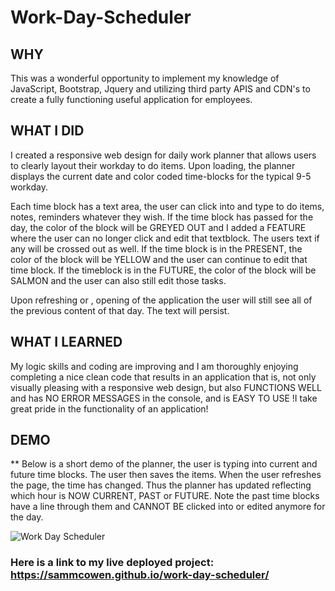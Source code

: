 # Work-Day-Scheduler

## WHY
 This was a wonderful opportunity to implement my knowledge of JavaScript, Bootstrap, Jquery and utilizing third party APIS and CDN's to create
 a fully functioning useful application for employees.
 
## WHAT I DID 
I created a responsive web design for daily work planner that allows users to clearly layout their workday to do items.
Upon loading, the planner displays the current date and color coded time-blocks for the typical 9-5 workday.

Each time block has a text area, the user can click into and type to do items, notes, reminders whatever they wish.
If the time block has passed for the day, the color of the block will be GREYED OUT and I added a FEATURE where  the user can no longer click and edit
that textblock. The users text if any will be crossed out as well.
If the time block is in the PRESENT, the color of the block will be YELLOW and the user can continue to edit that time block.
If the timeblock is in the FUTURE, the color of the block will be SALMON and the user can also still edit those tasks. 

Upon refreshing or , opening of the application the user will still see all of the previous content of that day.
The text will persist. 

## WHAT I LEARNED
 My logic skills and coding are improving and I am thoroughly enjoying completing a nice clean code that results in an application that is, not only
 visually pleasing with a  responsive web design, but also FUNCTIONS WELL and
 has NO ERROR MESSAGES in the console, and is EASY TO USE !I take great pride in the functionality of an application!

## DEMO
 ** Below is a short demo of the planner, the user is typing into current and future time blocks. The user then saves the items. When the user refreshes 
 the page, the time has changed.
Thus the planner has updated reflecting which hour is NOW CURRENT, PAST or FUTURE. Note the past time blocks have a line through them and CANNOT BE clicked
into or edited anymore for the day. 

 ![Work Day Scheduler](https://user-images.githubusercontent.com/92121595/150700238-f882ece0-dd66-4191-ba80-5cc3fae187c0.gif)




### Here is a link to my live deployed project: https://sammcowen.github.io/work-day-scheduler/
